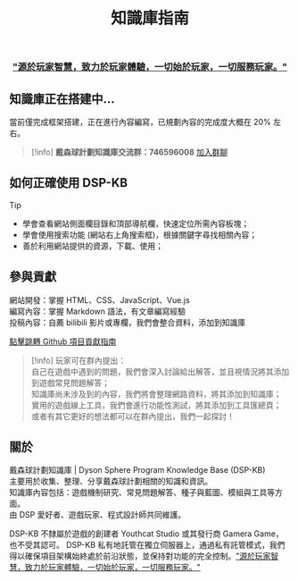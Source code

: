﻿---
title: 知識庫指南
---
### [<div style="text-align: center;">"源於玩家智慧，致力於玩家體驗，一切始於玩家，一切服務玩家。"</div>](#)
## 知識庫正在搭建中...

當前僅完成框架搭建，正在進行內容編寫，已規劃內容的完成度大概在 20% 左右。

> [!info]
> **戴森球計劃知識庫交流群：746596008** [加入群聊](https://qm.qq.com/q/C7bnpa3NbG)  

## 如何正確使用 DSP-KB

> [!tip]
> - 學會查看網站側面欄目錄和頂部導航欄，快速定位所需內容板塊；
> - 學會使用搜索功能 (網站右上角搜索框)，根據關鍵字尋找相關內容；
> - 善於利用網站提供的資源，下載、使用；

## 參與貢獻

網站開發：掌握 HTML、CSS、JavaScript、Vue.js  
編寫內容：掌握 Markdown 語法，有文章編寫經驗  
投稿內容：自薦 bilibili 影片或專欄，我們會整合資料，添加到知識庫  

[點擊跳轉 Github 項目貢獻指南](https://github.com/Sakura1618/dsp-kb?tab=readme-ov-file#%E8%B4%A1%E7%8C%AE%E6%8C%87%E5%8D%97)

> [!info]
> 玩家可在群內提出：  
> 自己在遊戲中遇到的問題，我們會深入討論給出解答，並且視情況將其添加到遊戲常見問題解答；  
> 知識庫尚未涉及到的內容，我們將會整理網路資料，將其添加到知識庫；  
> 實用的遊戲線上工具，我們會進行功能性測試，將其添加到工具匯總頁；  
> 或者有其它更好的想法都可以在群內提出，我們一起探討！

## 關於
戴森球計劃知識庫 | Dyson Sphere Program Knowledge Base (DSP-KB)  
主要用於收集、整理、分享戴森球計劃相關的知識和資訊。  
知識庫內容包括：遊戲機制研究、常見問題解答、種子與藍圖、模組與工具等方面。  
由 DSP 愛好者、遊戲玩家、程式設計師共同維護。  

DSP-KB 不隸屬於遊戲的創建者 Youthcat Studio 或其發行商 Gamera Game，也不受其認可。
DSP-KB 私有地託管在獨立伺服器上，通過私有託管模式，我們得以確保項目架構始終處於前沿狀態，並保持對功能的完全控制。["源於玩家智慧，致力於玩家體驗，一切始於玩家，一切服務玩家。"](#)
